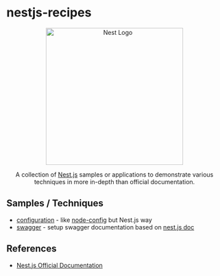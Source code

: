 # nestjs-recipes

<p align="center">
  <a href="http://nestjs.com/" target="blank"><img src="https://nestjs.com/img/logo_text.svg" width="320" alt="Nest Logo" /></a>
</p>

<p align="center">
A collection of <a href="http://nestjs.com/" target="blank">Nest.js</a> samples or applications to demonstrate various techniques in more in-depth than official documentation.
</p>

## Samples / Techniques

- [configuration][3] - like [node-config](https://github.com/lorenwest/node-config) but Nest.js way
- [swagger][4] - setup swagger documentation based on [nest.js doc](https://docs.nestjs.com/openapi/introduction)

## References

- [Nest.js Official Documentation][2]

[1]: https://nestjs.com/
[2]: https://docs.nestjs.com/
[3]: /configuration
[4]: /swagger
